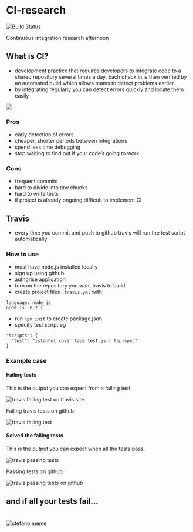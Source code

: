 # CI-research
[![Build Status](https://travis-ci.org/matthewdking/CI-research.svg?branch=master)](https://travis-ci.org/matthewdking/CI-research)

Continuous integration research afternoon

## What is CI?
+ development practice that requires developers to integrate code to a shared repository several times a day. Each check in is then verified by an automated build which allows teams to detect problems earlier.
+ by integrating regularly you can detect errors quickly and locate them easily

![](https://s-media-cache-ak0.pinimg.com/originals/05/c2/a7/05c2a7845cb6b4f15dfb380e0d3eae41.jpg)

### Pros
+ early detection of errors
+ cheaper, shorter periods between integrations
+ spend less time debugging
+ stop waiting to find out if your code’s going to work

### Cons
+ frequent commits
+ hard to divide into tiny chunks
+ hard to write tests
+ if project is already ongoing difficult to implement CI

## Travis
+ every time you commit and push to github travis will run the test script automatically

### How to use
+ must have node.js installed locally
+ sign up using github
+ authorise application
+ turn on the repository you want travis to build
+ create project files `.travis.yml` with:
```
language: node_js
node_js: 8.2.1
```
+ run `npm init` to create package.json
+ specify test script eg
```
"scripts": {
  "test": "istanbul cover tape test.js | tap-spec"
}
```

### Example case

#### Failing tests
This is the output you can expect from a failing test.

![travis failing test on travis site](https://user-images.githubusercontent.com/25408167/28780129-5497c734-760e-11e7-8072-6e4769c48d63.png)

Failing travis tests on github.

![travis failing test](https://user-images.githubusercontent.com/25408167/28780138-5d318218-760e-11e7-8ce0-3596735d678a.png)

#### Solved the failing tests
This is the output you can expect when all the tests pass.

![travis passing tests](https://user-images.githubusercontent.com/25408167/28780150-689a0fc6-760e-11e7-9ad7-1f7f54a3a6ca.png)

Passing tests on github.

![travis passing tests on github](https://user-images.githubusercontent.com/25408167/28780158-700fb800-760e-11e7-9545-ebd097a5d438.png)


## and if all your tests fail...
#

![stefano meme](https://user-images.githubusercontent.com/25408167/28780478-8317b0be-760f-11e7-9b5a-3e41e0a300c0.jpg)
